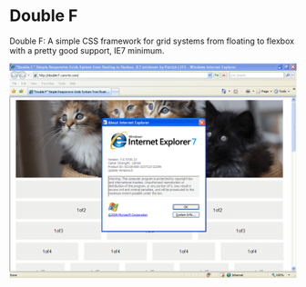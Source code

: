 # Double F
Double F: A simple CSS framework for grid systems from floating to flexbox with a pretty good support, IE7 minimum.

![IE7 preview](https://raw.githubusercontent.com/cara-tm/Double-F/master/ie7-preview.png "Result preview within IE7 browser")
